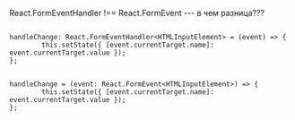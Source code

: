 React.FormEventHandler<HTMLFormElement> !== React.FormEvent   --- в чем разница???

```

handleChange: React.FormEventHandler<HTMLInputElement> = (event) => {
        this.setState({ [event.currentTarget.name]: event.currentTarget.value });
};


handleChange = (event: React.FormEvent<HTMLInputElement>) => {
        this.setState({ [event.currentTarget.name]: event.currentTarget.value });
};
```
